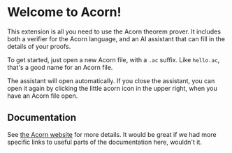 # Welcome to Acorn!

This extension is all you need to use the Acorn theorem prover. It includes both a verifier for the Acorn
language, and an AI assistant that can fill in the details of your proofs.

To get started, just open a new Acorn file, with a `.ac` suffix. Like `hello.ac`, that's a good name for an
Acorn file.

The assistant will open automatically. If you close the assistant, you can open it again by clicking the
little acorn icon in the upper right, when you have an Acorn file open.

## Documentation

See [the Acorn website](https://acornprover.org) for more details. It would be great if we had more specific
links to useful parts of the documentation here, wouldn't it.
